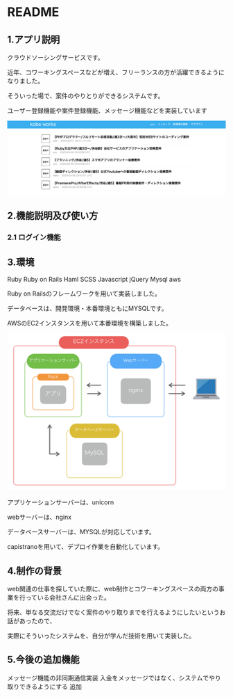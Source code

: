 # README

## 1.アプリ説明

クラウドソーシングサービスです。

近年、コワーキングスペースなどが増え、フリーランスの方が活躍できるようになりました。

そういった場で、案件のやりとりができるシステムです。

ユーザー登録機能や案件登録機能、メッセージ機能などを実装しています

![画像名](https://github.com/hiwa1223/kobe-works/blob/master/kobe-works%20%E3%82%A2%E3%83%95%E3%82%9A%E3%83%AA%E8%AA%AC%E6%98%8E.png)

## 2.機能説明及び使い方

### 2.1 ログイン機能







## 3.環境

Ruby
Ruby on Rails
Haml
SCSS
Javascript
jQuery
Mysql
aws

Ruby on Railsのフレームワークを用いて実装しました。

データベースは、開発環境・本番環境ともにMYSQLです。

AWSのEC2インスタンスを用いて本番環境を構築しました。

![画像名](https://github.com/hiwa1223/kobe-works/blob/master/%E6%9C%AC%E7%95%AA%E7%92%B0%E5%A2%83.png)

アプリケーションサーバーは、unicorn

webサーバーは、nginx

データベースサーバーは、MYSQLが対応しています。

capistranoを用いて、デプロイ作業を自動化しています。


## 4.制作の背景

web関連の仕事を探していた際に、web制作とコワーキングスペースの両方の事業を行っている会社さんに出会った。

将来、単なる交流だけでなく案件のやり取りまでを行えるようにしたいというお話があったので、

実際にそういったシステムを、自分が学んだ技術を用いて実装した。

## 5.今後の追加機能

メッセージ機能の非同期通信実装
入金をメッセージではなく、システムでやり取りできるようにする
追加

